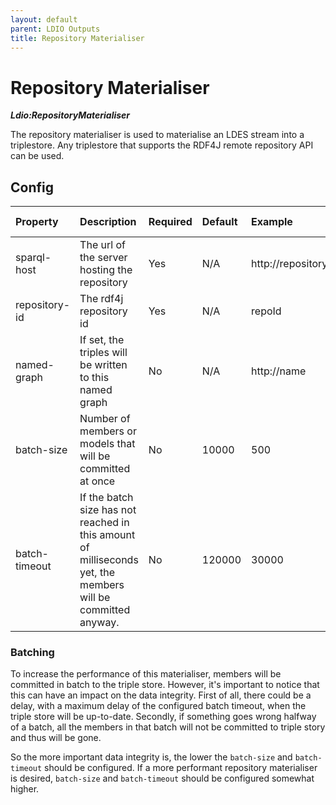 ```yaml
---
layout: default
parent: LDIO Outputs
title: Repository Materialiser
---
```


# Repository Materialiser

***Ldio:RepositoryMaterialiser***

The repository materialiser is used to materialise an LDES stream into a triplestore.
Any triplestore that supports the RDF4J remote repository API can be used.

## Config

| Property      | Description                                                                                                 | Required | Default | Example                 | Supported values |
|:--------------|:------------------------------------------------------------------------------------------------------------|:---------|:--------|:------------------------|:-----------------|
| sparql-host   | The url of the server hosting the repository                                                                | Yes      | N/A     | http://repositoryServer | URL              |
| repository-id | The rdf4j repository id                                                                                     | Yes      | N/A     | repoId                  | String           |
| named-graph   | If set, the triples will be written to this named graph                                                     | No       | N/A     | http://name             | Any valid IRI    |
| batch-size    | Number of members or models that will be committed at once                                                  | No       | 10000   | 500                     | Integer          |
| batch-timeout | If the batch size has not reached in this amount of milliseconds yet, the members will be committed anyway. | No       | 120000  | 30000                   | Integer          |

### Batching

To increase the performance of this materialiser, members will be committed in batch to the triple store. However, it's
important to notice that this can have an impact on the data integrity. First of all, there could be a delay, with a
maximum delay of the configured batch timeout, when the triple store will be up-to-date. Secondly, if something goes
wrong halfway of a batch, all the members in that batch will not be committed to triple story and thus will be gone.

So the more important data integrity is, the lower the `batch-size` and `batch-timeout` should be configured. If a more
performant repository materialiser is desired, `batch-size` and `batch-timeout` should be configured somewhat higher. 
